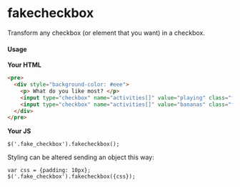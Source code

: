 # fakecheckbox
Transform any checkbox (or element that you want) in a checkbox.

#### Usage

**Your HTML**
```html
<pre>
  <div style="background-color: #eee">
  	<p> What do you like most? </p>
  	<input type="checkbox" name="activities[]" value="playing" class="fake_checkbox" /> Playing
  	<input type="checkbox" name="activities[]" value="bananas" class="fake_checkbox" /> Eating bananas
  </div>
</pre>
```

**Your JS**
```jquery
$('.fake_checkbox').fakecheckbox();
```

Styling can be altered sending an object this way:
```jquery
var css = {padding: 10px};
$('.fake_checkbox').fakecheckbox({css});
```